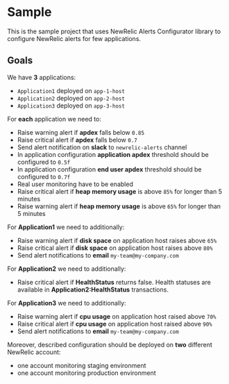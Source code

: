 # Sample

This is the sample project that uses NewRelic Alerts Configurator library to configure NewRelic alerts for few applications.

## Goals

We have **3** applications:
- `Application1` deployed on `app-1-host`
- `Application2` deployed on `app-2-host`
- `Application3` deployed on `app-3-host`

For **each** application we need to:
- Raise warning alert if **apdex** falls below `0.85`
- Raise critical alert if **apdex** falls below `0.7`
- Send alert notification on **slack** to `newrelic-alerts` channel
- In application configuration **application apdex** threshold should be configured to `0.5f`
- In application configuration **end user apdex** threshold should be configured to `0.7f`
- Real user monitoring have to be enabled
- Raise critical alert if **heap memory usage** is above `85%` for longer than 5 minutes
- Raise warning alert if **heap memory usage** is above `65%` for longer than 5 minutes

For **Application1** we need to additionally:
- Raise warning alert if **disk space** on application host raises above `65%`
- Raise critical alert if **disk space** on application host raises above `80%`
- Send alert notifications to **email** `my-team@my-company.com`

For **Application2** we need to additionally:
- Raise critical alert if **HealthStatus** returns false. Health statuses are available in **Application2:HealthStatus** transactions.

For **Application3** we need to additionally:
- Raise warning alert if **cpu usage** on application host raised above `70%`
- Raise critical alert if **cpu usage** on application host raised above `90%`
- Send alert notifications to **email** `my-team@my-company.com`

Moreover, described configuration should be deployed on **two** different NewRelic account:
- one account monitoring staging environment
- one account monitoring production environment
